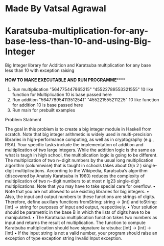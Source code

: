 # Made By Vatsal Agrawal
# Karatsuba-multiplication-for-any-base-less-than-10-and-using-Big-Integer
Big Integer library for Addition and Karatsuba multiplication for any base less than 10 with exception raising

**************************HOW TO MAKE EXECUTABLE AND RUN PROGRAMME******************************
1) Run multiplication "564775447865215" "45522789553321555" 10 like function for Multiplication 10 is base passed here
2) Run addition "564778954113512541" "455221555211225" 10 like function for addition 10 is base passed here
3) Run main for prebuilt examples 


Problem Statment 

The goal in this problem is to create a big integer module in Haskell from scratch. Note that
big integer arithmetic is widely used in multi-precision libraries in high-performance computing, as
well as in cryptography (e.g., RSA). Your specific tasks include the implementation of addition and
multiplication of two large integers. While the addition logic is the same as what is taugh in high
school, the multiplication logic is going to be different.
The multiplication of two n−digit numbers by the usual long multiplication algorithm (columnwise) that is taught in schools takes about O(n
2
) single-digit multiplications. According to the
Wikipedia, Karatsuba’s algorithm (discovered by Anatoly Karatsuba in 1960) reduces the complexity
of multiplication of two n−digit numbers to at most n
lg23
single-digit multiplications. Note that
you may have to take special care for overflow.
• Note that you are not allowed to use existing libraries for big integers.
• Also, the input and output numbers to these functions are strings of digits. Therefore, define
auxillary functions fromString: string -> [int] and toString: [int] -> string for
purposes of input and output, respectively.
• Your solution should be parametric in the base B in which the lists of digits have to be
manipulated.
• The Karatsuba multiplication function takes two numbers as input and returns the result
of multiplication. The function to compute Karatsuba multiplication should have signature
karatsuba: [int] -> [int] -> [int]
• If the input string is not a valid number, your program should raise an exception of type
exception string Invalid Input exception.



